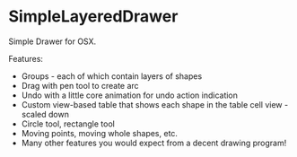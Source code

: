 SimpleLayeredDrawer
===================

Simple Drawer for OSX. 

Features: 

- Groups - each of which contain layers of shapes
- Drag with pen tool to create arc
- Undo with a little core animation for undo action indication
- Custom view-based table that shows each shape in the table cell view - scaled down
- Circle tool, rectangle tool
- Moving points, moving whole shapes, etc.
- Many other features you would expect from a decent drawing program!


